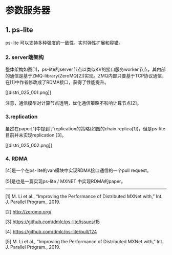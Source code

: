 # 参数服务器

## 1. ps-lite

ps-lite 可以支持多种强度的一致性、实时弹性扩展和容错。

### 2. server端架构

整体架构如图[1]，ps-lite的server节点以类似KV的接口服务worker节点，其内部的通信是基于ZMQ-library(ZeroMQ[2])实现。ZMQ内部只要基于TCP协议通信，在[1]中作者修改成了RDMA接口，获得了性能提升。

[[distri_025_001.png]]

注意，通信模型对计算节点透明，优化通信策略不影响计算节点[2]。

### 3.replication

虽然在paper[1]中提到了replication的策略(如图的chain replica[1])，但是ps-lite 目前并未实现replication [3]。

[[distri_025_002.png]]

### 4. RDMA

[4]是一个在ps-lite的van模块中实现RDMA接口通信的一个pull request。

[5]是也是一篇实现ps-lite / MXNET 中实现RDMA的paper。




---

[1] M. Li et al., “Improving the Performance of Distributed MXNet with,” Int. J. Parallel Program., 2019.

[2] http://zeromq.org/

[3] https://github.com/dmlc/ps-lite/issues/15

[4] https://github.com/dmlc/ps-lite/pull/124

[5] M. Li et al., “Improving the Performance of Distributed MXNet with,” Int. J. Parallel Program., 2019.